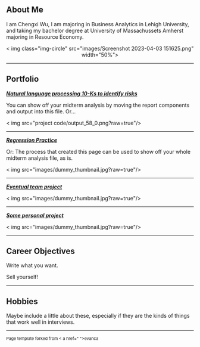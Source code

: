 ## About Me

I am Chengxi Wu, I am majoring in Business Analytics in Lehigh University, and taking my bachelor degree at University of Massachussets Amherst majoring in Resource Economy.

<p style="text-align:center;">
  < img class="img-circle" src="images/Screenshot 2023-04-03 151625.png" width="50%">
</p >

---

## Portfolio

<!-- You can link to other websites, PDFs in this repo, and other pages in this repo -->

_**[Natural language processing 10-Ks to identify risks](Report.md)**_

You can show off your midterm analysis by moving the report components and output into this file. Or...

< img src="project code/output_58_0.png?raw=true"/>

---

_**[Regression Practice](Regression_practice)**_

Or: The process that created this page can be used to show off your whole midterm analysis file, as is.

< img src="images/dummy_thumbnail.jpg?raw=true"/>

---

_**[Eventual team project](https://donbowen.github.io/teamproject/)**_

< img src="images/dummy_thumbnail.jpg?raw=true"/>

---

_**[Some personal project](/pdf/sample_presentation.pdf)**_

< img src="images/dummy_thumbnail.jpg?raw=true"/>

---

## Career Objectives

Write what you want. 

Sell yourself!

---

## Hobbies

Maybe include a little about these, especially if they are the kinds of things that work well in interviews.

---
<p style="font-size:11px">Page template forked from < a href=" ">evanca</ a></p >
<!-- Remove above link if you don't want to attibute -->



